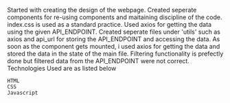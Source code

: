 Started with creating the design of the webpage. Created seperate components for re-using components and maitaining discipline of the code. index.css is used as a standard practice. Used axios for getting the data using the given API_ENDPOINT. Created seperate files under 'utils' such as axios and api_url for storing the API_ENDPOINT and accessing the data.
As soon as the component gets mounted, i used axios for getting the data and stored the data in the state of the main file. Filtering functionality is prefectly done but filtered data from the API_ENDPOINT were not correct. 
Technologies Used are as listed below

    HTML
    CSS
    Javascript
